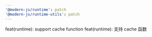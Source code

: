 ```yaml
---
'@modern-js/runtime': patch
'@modern-js/runtime-utils': patch
---
```


feat(runtime): support cache function
feat(runtime): 支持 cache 函数
